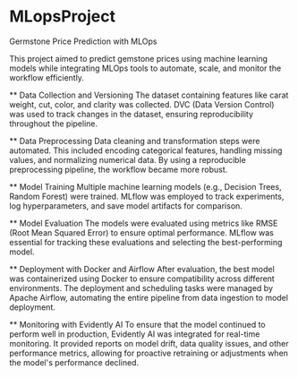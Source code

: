 # MLopsProject
Germstone Price Prediction with MLOps

This project aimed to predict gemstone prices using machine learning models while integrating MLOps tools to automate, scale, and monitor the workflow efficiently.

** Data Collection and Versioning
The dataset containing features like carat weight, cut, color, and clarity was collected. DVC (Data Version Control) was used to track changes in the dataset, ensuring reproducibility throughout the pipeline.

** Data Preprocessing
Data cleaning and transformation steps were automated. This included encoding categorical features, handling missing values, and normalizing numerical data. By using a reproducible preprocessing pipeline, the workflow became more robust.

** Model Training
Multiple machine learning models (e.g., Decision Trees, Random Forest) were trained. MLflow was employed to track experiments, log hyperparameters, and save model artifacts for comparison.

** Model Evaluation
The models were evaluated using metrics like RMSE (Root Mean Squared Error) to ensure optimal performance. MLflow was essential for tracking these evaluations and selecting the best-performing model.

** Deployment with Docker and Airflow
After evaluation, the best model was containerized using Docker to ensure compatibility across different environments. The deployment and scheduling tasks were managed by Apache Airflow, automating the entire pipeline from data ingestion to model deployment.

** Monitoring with Evidently AI
To ensure that the model continued to perform well in production, Evidently AI was integrated for real-time monitoring. It provided reports on model drift, data quality issues, and other performance metrics, allowing for proactive retraining or adjustments when the model's performance declined.

